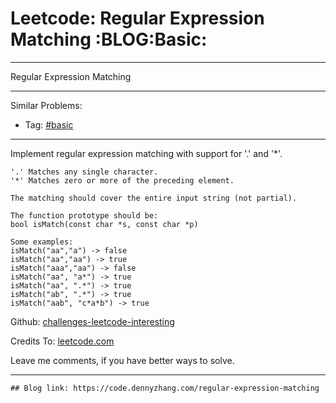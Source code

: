 # Leetcode: Regular Expression Matching     :BLOG:Basic:


---

Regular Expression Matching  

---

Similar Problems:  
-   Tag: [#basic](https://code.dennyzhang.com/category/basic)

---

Implement regular expression matching with support for '.' and '\*'.  

    '.' Matches any single character.
    '*' Matches zero or more of the preceding element.
    
    The matching should cover the entire input string (not partial).
    
    The function prototype should be:
    bool isMatch(const char *s, const char *p)
    
    Some examples:
    isMatch("aa","a") -> false
    isMatch("aa","aa") -> true
    isMatch("aaa","aa") -> false
    isMatch("aa", "a*") -> true
    isMatch("aa", ".*") -> true
    isMatch("ab", ".*") -> true
    isMatch("aab", "c*a*b") -> true

Github: [challenges-leetcode-interesting](https://github.com/DennyZhang/challenges-leetcode-interesting/tree/master/regular-expression-matching)  

Credits To: [leetcode.com](https://leetcode.com/problems/regular-expression-matching/description/)  

Leave me comments, if you have better ways to solve.  

---

    ## Blog link: https://code.dennyzhang.com/regular-expression-matching